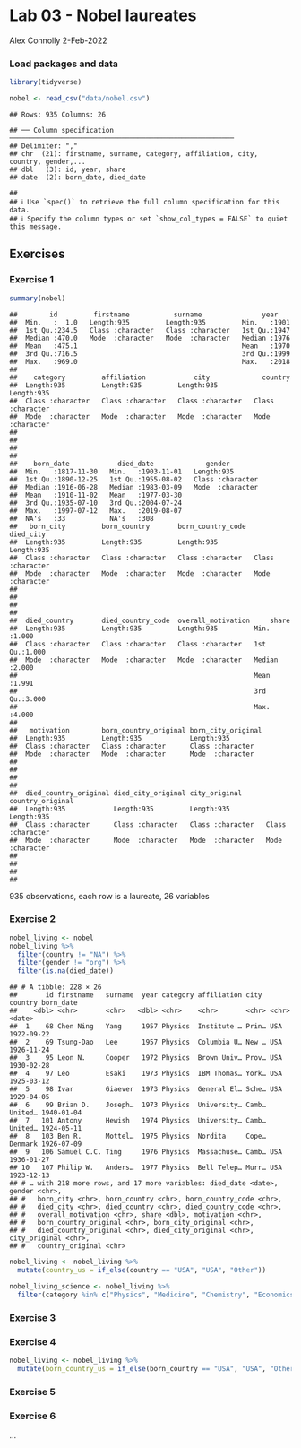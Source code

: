 Lab 03 - Nobel laureates
================
Alex Connolly
2-Feb-2022

### Load packages and data

``` r
library(tidyverse) 
```

``` r
nobel <- read_csv("data/nobel.csv")
```

    ## Rows: 935 Columns: 26

    ## ── Column specification ────────────────────────────────────────────────────────
    ## Delimiter: ","
    ## chr  (21): firstname, surname, category, affiliation, city, country, gender,...
    ## dbl   (3): id, year, share
    ## date  (2): born_date, died_date

    ## 
    ## ℹ Use `spec()` to retrieve the full column specification for this data.
    ## ℹ Specify the column types or set `show_col_types = FALSE` to quiet this message.

## Exercises

### Exercise 1

``` r
summary(nobel)
```

    ##        id         firstname           surname               year     
    ##  Min.   :  1.0   Length:935         Length:935         Min.   :1901  
    ##  1st Qu.:234.5   Class :character   Class :character   1st Qu.:1947  
    ##  Median :470.0   Mode  :character   Mode  :character   Median :1976  
    ##  Mean   :475.1                                         Mean   :1970  
    ##  3rd Qu.:716.5                                         3rd Qu.:1999  
    ##  Max.   :969.0                                         Max.   :2018  
    ##                                                                      
    ##    category         affiliation            city             country         
    ##  Length:935         Length:935         Length:935         Length:935        
    ##  Class :character   Class :character   Class :character   Class :character  
    ##  Mode  :character   Mode  :character   Mode  :character   Mode  :character  
    ##                                                                             
    ##                                                                             
    ##                                                                             
    ##                                                                             
    ##    born_date            died_date             gender         
    ##  Min.   :1817-11-30   Min.   :1903-11-01   Length:935        
    ##  1st Qu.:1890-12-25   1st Qu.:1955-08-02   Class :character  
    ##  Median :1916-06-28   Median :1983-03-09   Mode  :character  
    ##  Mean   :1910-11-02   Mean   :1977-03-30                     
    ##  3rd Qu.:1935-07-10   3rd Qu.:2004-07-24                     
    ##  Max.   :1997-07-12   Max.   :2019-08-07                     
    ##  NA's   :33           NA's   :308                            
    ##   born_city         born_country       born_country_code   died_city        
    ##  Length:935         Length:935         Length:935         Length:935        
    ##  Class :character   Class :character   Class :character   Class :character  
    ##  Mode  :character   Mode  :character   Mode  :character   Mode  :character  
    ##                                                                             
    ##                                                                             
    ##                                                                             
    ##                                                                             
    ##  died_country       died_country_code  overall_motivation     share      
    ##  Length:935         Length:935         Length:935         Min.   :1.000  
    ##  Class :character   Class :character   Class :character   1st Qu.:1.000  
    ##  Mode  :character   Mode  :character   Mode  :character   Median :2.000  
    ##                                                           Mean   :1.991  
    ##                                                           3rd Qu.:3.000  
    ##                                                           Max.   :4.000  
    ##                                                                          
    ##   motivation        born_country_original born_city_original
    ##  Length:935         Length:935            Length:935        
    ##  Class :character   Class :character      Class :character  
    ##  Mode  :character   Mode  :character      Mode  :character  
    ##                                                             
    ##                                                             
    ##                                                             
    ##                                                             
    ##  died_country_original died_city_original city_original      country_original  
    ##  Length:935            Length:935         Length:935         Length:935        
    ##  Class :character      Class :character   Class :character   Class :character  
    ##  Mode  :character      Mode  :character   Mode  :character   Mode  :character  
    ##                                                                                
    ##                                                                                
    ##                                                                                
    ## 

935 observations, each row is a laureate, 26 variables

### Exercise 2

``` r
nobel_living <- nobel
nobel_living %>% 
  filter(country != "NA") %>%
  filter(gender != "org") %>%
  filter(is.na(died_date))
```

    ## # A tibble: 228 × 26
    ##       id firstname   surname  year category affiliation city  country born_date 
    ##    <dbl> <chr>       <chr>   <dbl> <chr>    <chr>       <chr> <chr>   <date>    
    ##  1    68 Chen Ning   Yang     1957 Physics  Institute … Prin… USA     1922-09-22
    ##  2    69 Tsung-Dao   Lee      1957 Physics  Columbia U… New … USA     1926-11-24
    ##  3    95 Leon N.     Cooper   1972 Physics  Brown Univ… Prov… USA     1930-02-28
    ##  4    97 Leo         Esaki    1973 Physics  IBM Thomas… York… USA     1925-03-12
    ##  5    98 Ivar        Giaever  1973 Physics  General El… Sche… USA     1929-04-05
    ##  6    99 Brian D.    Joseph…  1973 Physics  University… Camb… United… 1940-01-04
    ##  7   101 Antony      Hewish   1974 Physics  University… Camb… United… 1924-05-11
    ##  8   103 Ben R.      Mottel…  1975 Physics  Nordita     Cope… Denmark 1926-07-09
    ##  9   106 Samuel C.C. Ting     1976 Physics  Massachuse… Camb… USA     1936-01-27
    ## 10   107 Philip W.   Anders…  1977 Physics  Bell Telep… Murr… USA     1923-12-13
    ## # … with 218 more rows, and 17 more variables: died_date <date>, gender <chr>,
    ## #   born_city <chr>, born_country <chr>, born_country_code <chr>,
    ## #   died_city <chr>, died_country <chr>, died_country_code <chr>,
    ## #   overall_motivation <chr>, share <dbl>, motivation <chr>,
    ## #   born_country_original <chr>, born_city_original <chr>,
    ## #   died_country_original <chr>, died_city_original <chr>, city_original <chr>,
    ## #   country_original <chr>

``` r
nobel_living <- nobel_living %>%
  mutate(country_us = if_else(country == "USA", "USA", "Other"))
```

``` r
nobel_living_science <- nobel_living %>%
  filter(category %in% c("Physics", "Medicine", "Chemistry", "Economics"))
```

### Exercise 3

### Exercise 4

``` r
nobel_living <- nobel_living %>%
  mutate(born_country_us = if_else(born_country == "USA", "USA", "Other"))
```

### Exercise 5

### Exercise 6

…
